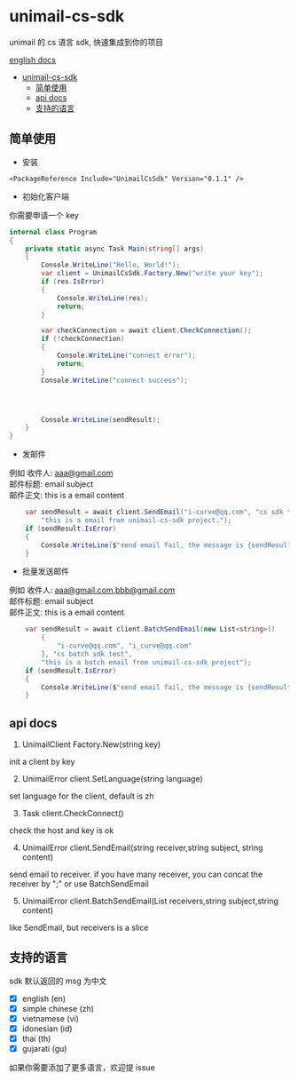 # unimail-cs-sdk

unimail 的 cs 语言 sdk, 快速集成到你的项目

[english docs](README.md)

<!-- @import "[TOC]" {cmd="toc" depthFrom=1 depthTo=6 orderedList=false} -->

<!-- code_chunk_output -->

- [unimail-cs-sdk](#unimail-cs-sdk)
  - [简单使用](#简单使用)
  - [api docs](#api-docs)
  - [支持的语言](#支持的语言)

<!-- /code_chunk_output -->

## 简单使用

- 安装

```shell
<PackageReference Include="UnimailCsSdk" Version="0.1.1" />
```

- 初始化客户端

你需要申请一个 key

```cs
internal class Program
{
    private static async Task Main(string[] args)
    {
        Console.WriteLine("Hello, World!");
        var client = UnimailCsSdk.Factory.New("write your key");
        if (res.IsError)
        {
            Console.WriteLine(res);
            return;
        }

        var checkConnection = await client.CheckConnection();
        if (!checkConnection)
        {
            Console.WriteLine("connect error");
            return;
        }
        Console.WriteLine("connect success");




        Console.WriteLine(sendResult);
    }
}
```

- 发邮件

例如
收件人: aaa@gmail.com  
邮件标题: email subject  
邮件正文: this is a email content

```cs
    var sendResult = await client.SendEmail("i-curve@qq.com", "cs sdk test",
        "this is a email from unimail-cs-sdk project.");
    if (sendResult.IsError)
    {
        Console.WriteLine($"send email fail, the message is {sendResult.Msg}");
    }
```

- 批量发送邮件

例如
收件人: aaa@gmail.com,bbb@gmail.com  
邮件标题: email subject  
邮件正文: this is a email content

```cs
    var sendResult = await client.BatchSendEmail(new List<string>()
        {
            "i-curve@qq.com", "i_curve@qq.com"
        }, "cs batch sdk test",
        "this is a batch email from unimail-cs-sdk project");
    if (sendResult.IsError)
    {
        Console.WriteLine($"send email fail, the message is {sendResult.Msg}");
    }
```

## api docs

1. UnimailClient Factory.New(string key)

init a client by key

2. UnimailError client.SetLanguage(string language)

set language for the client, default is zh

3. Task<Boolean> client.CheckConnect()

check the host and key is ok

4. UnimailError client.SendEmail(string receiver,string subject, string content)

send email to receiver. if you have many receiver, you can concat the receiver by ";" or use BatchSendEmail

5. UnimailError client.BatchSendEmail(List<string> receivers,string subject,string content)

like SendEmail, but receivers is a slice

## 支持的语言

sdk 默认返回的 msg 为中文

- [x] english (en)
- [x] simple chinese (zh)
- [x] vietnamese (vi)
- [x] idonesian (id)
- [x] thai (th)
- [x] gujarati (gu)

如果你需要添加了更多语言，欢迎提 issue
